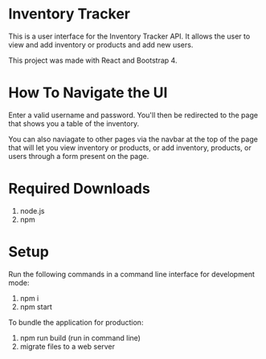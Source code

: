 # Inventory Tracker
This is a user interface for the Inventory Tracker API. It allows the user to view and add inventory or products and add new users. 

This project was made with React and Bootstrap 4.

# How To Navigate the UI
Enter a valid username and password. You'll then be redirected to the page that shows you a table of the inventory. 

You can also naviagate to other pages via the navbar at the top of the page that will let you view inventory or products,
or add inventory, products, or users through a form present on the page.

# Required Downloads
1. node.js
2. npm

# Setup
Run the following commands in a command line interface for development mode:

1. npm i
2. npm start

To bundle the application for production:

1. npm run build (run in command line)
2. migrate files to a web server
